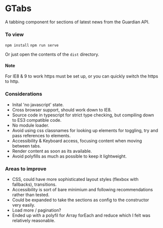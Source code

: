 # GTabs

A tabbing component for sections of latest news from the Guardian API.

### To view

`npm install`
`npm run serve`

Or just open the contents of the `dist` directory.

#### Note
For IE8 & 9 to work https must be set up, or you can quickly switch the https to http.

### Considerations

- Inital 'no javascript' state.
- Cross browser support, should work down to IE8.
- Source code in typescript for strict type checking, but compiling down to ES3 compatible code.
- No module loader.
- Avoid using css classnames for looking up elements for toggling, try and pass references to elements.
- Accessibility & Keyboard access, focusing content when moving between tabs.
- Render content as soon as its available.
- Avoid polyfills as much as possible to keep it lightweight.

### Areas to improve

- CSS, could have more sophisticated layout styles (flexbox with fallbacks), transitions.
- Accessibility is sort of bare minimium and following recommendations rather than tested.
- Could be expanded to take the sections as config to the constructor very easily.
- Load more / pagination?
- Ended up with a polyfil for Array forEach and reduce which I felt was relatively reasonable.